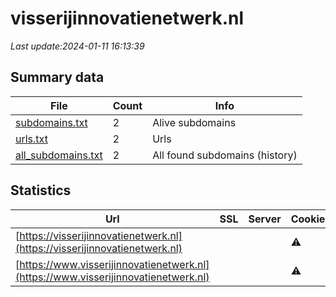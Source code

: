 # visserijinnovatienetwerk.nl
*Last update:2024-01-11 16:13:39*
## Summary data
| File       | Count | Info |
|------------|-------|------|
|[subdomains.txt](/data/visserijinnovatienetwerk/subdomains.txt)|2|Alive subdomains|
|[urls.txt](/data/visserijinnovatienetwerk/urls.txt)|2|Urls|
|[all_subdomains.txt](/data/visserijinnovatienetwerk/all_subdomains.txt)|2|All found subdomains (history)|
## Statistics
| Url | SSL | Server | Cookie | HSTS | CSP | XFO | XXP | RP | Tech |
|------------|-------|------|------|------|------|------|------|------|------|
|[https://visserijinnovatienetwerk.nl](https://visserijinnovatienetwerk.nl)| | |:warning: |:white_check_mark: | |:warning: |:white_check_mark: |:white_check_mark: |:white_check_mark: |Apache Tomcat Fourth...|
|[https://www.visserijinnovatienetwerk.nl](https://www.visserijinnovatienetwerk.nl)| | |:warning: |:white_check_mark: | |:warning: |:white_check_mark: |:white_check_mark: |:white_check_mark: |HSTS|